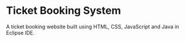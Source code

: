 # Ticket Booking System
A ticket booking website built using HTML, CSS, JavaScript and Java in Eclipse IDE.
